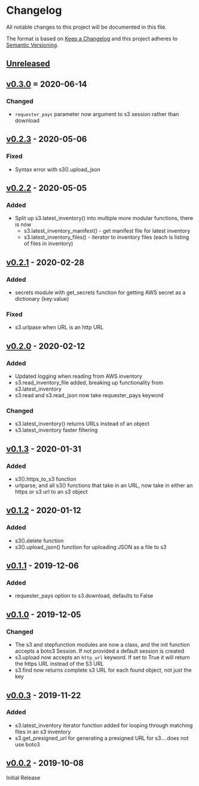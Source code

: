 # Changelog
All notable changes to this project will be documented in this file.

The format is based on [Keep a Changelog](http://keepachangelog.com/en/1.0.0/)
and this project adheres to [Semantic Versioning](http://semver.org/spec/v2.0.0.html).

## [Unreleased]

## [v0.3.0] = 2020-06-14

### Changed
- `requester_pays` parameter now argument to s3 session rather than download

## [v0.2.3] - 2020-05-06

### Fixed
- Syntax error with s3().upload_json

## [v0.2.2] - 2020-05-05

### Added
- Split up s3.latest_inventory() into multiple more modular functions, there is now
  - s3.latest_inventory_manifest() - get manifest file for latest inventory
  - s3.latest_inventory_files() - iterator to inventory files (each is listing of files in inventory)

## [v0.2.1] - 2020-02-28

### Added
- secrets module with get_secrets function for getting AWS secret as a dictionary {key:value}

### Fixed
- s3.urlpase when URL is an http URL

## [v0.2.0] - 2020-02-12

### Added
- Updated logging when reading from AWS inventory
- s3.read_inventory_file added, breaking up functionality from s3.latest_inventory
- s3.read and s3.read_json now take requester_pays keyword

### Changed
- s3.latest_inventory() returns URLs instead of an object
- s3.latest_inventory faster filtering

## [v0.1.3] - 2020-01-31

### Added
- s3().https_to_s3 function
- urlparse, and all s3() functions that take in an URL, now take in either an https or s3 url to an s3 object

## [v0.1.2] - 2020-01-12

### Added
- s3().delete function
- s3().upload_json() function for uploading JSON as a file to s3

## [v0.1.1] - 2019-12-06

### Added
- requester_pays option to s3.download, defaults to False

## [v0.1.0] - 2019-12-05

### Changed
- The s3 and stepfunction modules are now a class, and the init function accepts a boto3 Session. If not provided a default session is created
- s3.upload now accepts an `http_url` keyword. If set to True it will return the https URL instead of the S3 URL
- s3.find now returns complete s3 URL for each found object, not just the key

## [v0.0.3] - 2019-11-22

### Added
- s3.latest_inventory iterator function added for looping through matching files in an s3 inventory
- s3.get_presigned_url for generating a presigned URL for s3....does not use boto3

## [v0.0.2] - 2019-10-08

Initial Release

[Unreleased]: https://github.com/matthewhanson/boto3-utils/compare/master...develop
[v0.3.0]: https://github.com/matthewhanson/boto3-utils/compare/0.3.0...0.2.3
[v0.2.3]: https://github.com/matthewhanson/boto3-utils/compare/0.2.2...0.2.3
[v0.2.2]: https://github.com/matthewhanson/boto3-utils/compare/0.2.1...0.2.2
[v0.2.1]: https://github.com/matthewhanson/boto3-utils/compare/0.2.0...0.2.1
[v0.2.0]: https://github.com/matthewhanson/boto3-utils/compare/0.1.3...0.2.0
[v0.1.3]: https://github.com/matthewhanson/boto3-utils/compare/0.1.2...0.1.3
[v0.1.2]: https://github.com/matthewhanson/boto3-utils/compare/0.1.1...0.1.2
[v0.1.1]: https://github.com/matthewhanson/boto3-utils/compare/0.1.0...0.1.1
[v0.1.0]: https://github.com/matthewhanson/boto3-utils/compare/0.0.3...0.1.0
[v0.0.3]: https://github.com/matthewhanson/boto3-utils/compare/0.0.2...0.0.3
[v0.0.2]: https://github.com/matthewhanson/boto3-utils/tree/0.0.2
